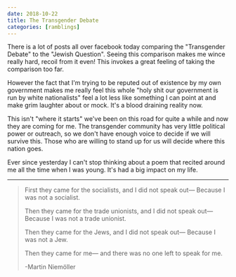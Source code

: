 ```yaml
---
date: 2018-10-22
title: The Transgender Debate
categories: [ramblings]
---
```


There is a lot of posts all over facebook today comparing the "Transgender Debate" to the "Jewish Question". Seeing this comparison makes me wince really hard, recoil from it even! This invokes a great feeling of taking the comparison too far.

However the fact that I'm trying to be reputed out of existence by my own government makes me really feel this whole "holy shit our government is run by white nationalists" feel a lot less like something I can point at and make grim laughter about or mock. It's a blood draining reality now.

This isn't "where it starts" we've been on this road for quite a while and now they are coming for me. The transgender community has very little political power or outreach, so we don't have enough voice to decide if we will survive this. Those who are willing to stand up for us will decide where this nation goes.

Ever since yesterday I can't stop thinking about a poem that recited around me all the time when I was young. It's had a big impact on my life.

---

> First they came for the socialists, and I did not speak out—
> Because I was not a socialist.
>
> Then they came for the trade unionists, and I did not speak out—
> Because I was not a trade unionist.
>
> Then they came for the Jews, and I did not speak out—
> Because I was not a Jew.
>
> Then they came for me—
> and there was no one left to speak for me.
>
> -Martin Niemöller
